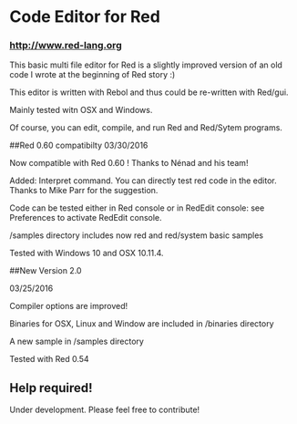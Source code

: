 # Code Editor for Red
### http://www.red-lang.org
This basic multi file editor for Red is a slightly improved version of an old code I wrote at the beginning of Red story :)

This editor is written with Rebol and thus could be re-written with Red/gui. 

Mainly tested witn OSX and Windows.

Of course, you can edit, compile, and run Red and Red/Sytem programs. 

##Red 0.60 compatibilty
03/30/2016

Now compatible with Red 0.60 ! Thanks to Nénad and his team!

Added: Interpret command. You can directly test red code in the editor. Thanks to Mike Parr for the suggestion. 

Code can be tested either in Red console or in RedEdit console: see Preferences to activate RedEdit console.


/samples directory includes now red and red/system basic samples

Tested with Windows 10 and OSX 10.11.4.

##New Version 2.0

03/25/2016

Compiler options are improved!

Binaries for OSX, Linux and Window are included in /binaries directory

A new sample in /samples directory

Tested with Red 0.54 

## Help required!
Under development. Please feel free to contribute!
